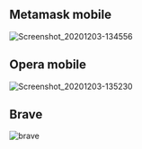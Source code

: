 ## Metamask mobile
![Screenshot_20201203-134556](https://user-images.githubusercontent.com/71760326/101021338-18959e80-3570-11eb-87a8-b87cb81a7d53.jpg)

## Opera mobile
![Screenshot_20201203-135230](https://user-images.githubusercontent.com/71760326/101021381-26e3ba80-3570-11eb-9b0b-45d30a526539.jpg)

## Brave
![brave](https://user-images.githubusercontent.com/71760326/101021431-34994000-3570-11eb-8b63-2cfb41f3625f.PNG)
